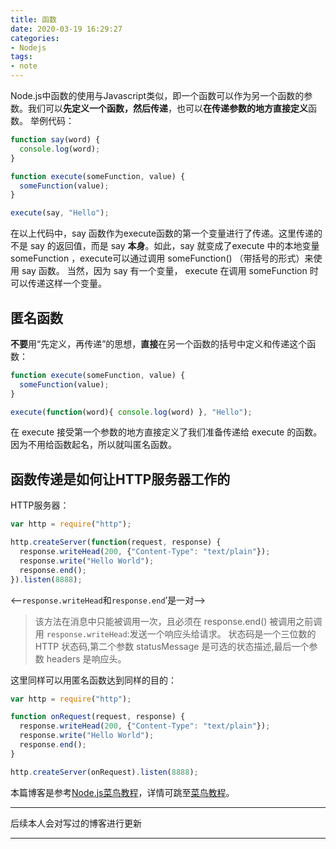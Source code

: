 ```yaml
---
title: 函数
date: 2020-03-19 16:29:27
categories: 
- Nodejs
tags: 
- note
---
```


Node.js中函数的使用与Javascript类似，即一个函数可以作为另一个函数的参数。我们可以**先定义一个函数，然后传递**，也可以**在传递参数的地方直接定义**函数。
举例代码：

```javascript
function say(word) {
  console.log(word);
}

function execute(someFunction, value) {
  someFunction(value);
}

execute(say, "Hello");
```
在以上代码中，say 函数作为execute函数的第一个变量进行了传递。这里传递的不是 say 的返回值，而是 say **本身**。如此，say 就变成了execute 中的本地变量 someFunction ，execute可以通过调用 someFunction() （带括号的形式）来使用 say 函数。
当然，因为 say 有一个变量， execute 在调用 someFunction 时可以传递这样一个变量。

## 匿名函数

**不要**用“先定义，再传递”的思想，**直接**在另一个函数的括号中定义和传递这个函数：

```javascript
function execute(someFunction, value) {
  someFunction(value);
}

execute(function(word){ console.log(word) }, "Hello");
```

在 execute 接受第一个参数的地方直接定义了我们准备传递给 execute 的函数。因为不用给函数起名，所以就叫匿名函数。

## 函数传递是如何让HTTP服务器工作的

HTTP服务器：

```javascript
var http = require("http");

http.createServer(function(request, response) {
  response.writeHead(200, {"Content-Type": "text/plain"});
  response.write("Hello World");
  response.end();
}).listen(8888);
```
<--`response.writeHead`和`response.end`’是一对-->
>该方法在消息中只能被调用一次，且必须在 response.end() 被调用之前调用
>`response.writeHead`:发送一个响应头给请求。 状态码是一个三位数的 HTTP 状态码,第二个参数 statusMessage 是可选的状态描述,最后一个参数 headers 是响应头。

这里同样可以用匿名函数达到同样的目的：

```javascript
var http = require("http");

function onRequest(request, response) {
  response.writeHead(200, {"Content-Type": "text/plain"});
  response.write("Hello World");
  response.end();
}

http.createServer(onRequest).listen(8888);
```
本篇博客是参考[Node.js菜鸟教程](https://www.runoob.com/nodejs/nodejs-function.html)，详情可跳至[菜鸟教程](https://www.runoob.com/nodejs/nodejs-function.html)。
***
后续本人会对写过的博客进行更新
***

